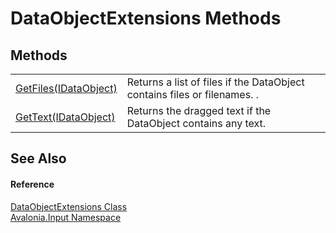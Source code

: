 # DataObjectExtensions Methods




## Methods
<table>
<tr>
<td><a href="M_Avalonia_Input_DataObjectExtensions_GetFiles">GetFiles(IDataObject)</a></td>
<td>Returns a list of files if the DataObject contains files or filenames. .</td>
</tr>
<tr>
<td><a href="M_Avalonia_Input_DataObjectExtensions_GetText">GetText(IDataObject)</a></td>
<td>Returns the dragged text if the DataObject contains any text. </td>
</tr>
</table>

## See Also


#### Reference
<a href="T_Avalonia_Input_DataObjectExtensions">DataObjectExtensions Class</a>  
<a href="N_Avalonia_Input">Avalonia.Input Namespace</a>  


